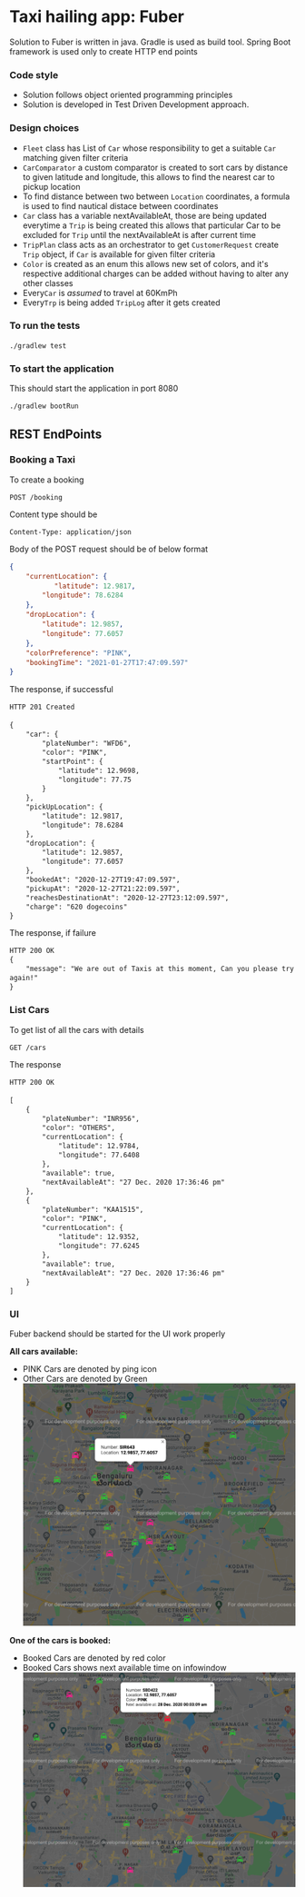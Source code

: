 # Taxi hailing app: Fuber
Solution to Fuber is written in java. Gradle is used as build tool.
Spring Boot framework is used only to create HTTP end points

### Code style
- Solution follows object oriented programming principles
- Solution is developed in Test Driven Development approach.

### Design choices
- `Fleet` class has List of `Car` whose responsibility to get a suitable `Car` matching given filter criteria
- `CarComparator` a custom comparator is created to sort cars by distance to given latitude and longitude,
  this allows to find the nearest car to pickup location
- To find distance between two between `Location` coordinates, a formula is used to find nautical distace between coordinates
- `Car` class has a variable nextAvailableAt, those are being updated everytime a `Trip` is being created 
  this allows that particular Car to be excluded for `Trip` until the nextAvailableAt is after current time
- `TripPlan` class acts as an orchestrator to get `CustomerRequest` create `Trip` object, if `Car` is available for given filter criteria
- `Color` is created as an enum this allows new set of colors, and it's respective additional charges can be added without having to alter any other classes   
- Every`Car` is _assumed_ to travel at 60KmPh
- Every`Trp` is being added `TripLog` after it gets created

### To run the tests

```
./gradlew test
```

### To start the application
This should start the application in port 8080

```
./gradlew bootRun
```

## REST EndPoints
### Booking a Taxi
To create a booking 
```http request
POST /booking
```
Content type should be 
```
Content-Type: application/json
```
Body of the POST request should be of below format
```json
{
    "currentLocation": {
           "latitude": 12.9817,
        "longitude": 78.6284
    },
    "dropLocation": {
        "latitude": 12.9857,
        "longitude": 77.6057
    },
    "colorPreference": "PINK",
    "bookingTime": "2021-01-27T17:47:09.597"
}
```
The response, if successful
```http
HTTP 201 Created

{
    "car": {
        "plateNumber": "WFD6",
        "color": "PINK",
        "startPoint": {
            "latitude": 12.9698,
            "longitude": 77.75
        }
    },
    "pickUpLocation": {
        "latitude": 12.9817,
        "longitude": 78.6284
    },
    "dropLocation": {
        "latitude": 12.9857,
        "longitude": 77.6057
    },
    "bookedAt": "2020-12-27T19:47:09.597",
    "pickupAt": "2020-12-27T21:22:09.597",
    "reachesDestinationAt": "2020-12-27T23:12:09.597",
    "charge": "620 dogecoins"
}
```

The response, if failure
```http
HTTP 200 OK
{
    "message": "We are out of Taxis at this moment, Can you please try again!"
}
```

### List Cars
To get list of all the cars with details
```http request
GET /cars
```
The response
```http request
HTTP 200 OK

[
    {
        "plateNumber": "INR956",
        "color": "OTHERS",
        "currentLocation": {
            "latitude": 12.9784,
            "longitude": 77.6408
        },
        "available": true,
        "nextAvailableAt": "27 Dec. 2020 17:36:46 pm"
    },
    {
        "plateNumber": "KAA1515",
        "color": "PINK",
        "currentLocation": {
            "latitude": 12.9352,
            "longitude": 77.6245
        },
        "available": true,
        "nextAvailableAt": "27 Dec. 2020 17:36:46 pm"
    }
]
```

### UI
Fuber backend should be started for the UI work properly 

**All cars available:**
- PINK Cars are denoted  by ping icon  
- Other Cars are denoted by Green
  ![initial_state](initial_state.png)

**One of the cars is booked:**
- Booked Cars are denoted by red color
- Booked Cars shows next available time on infowindow
  ![after_booking](after_booking.png)
